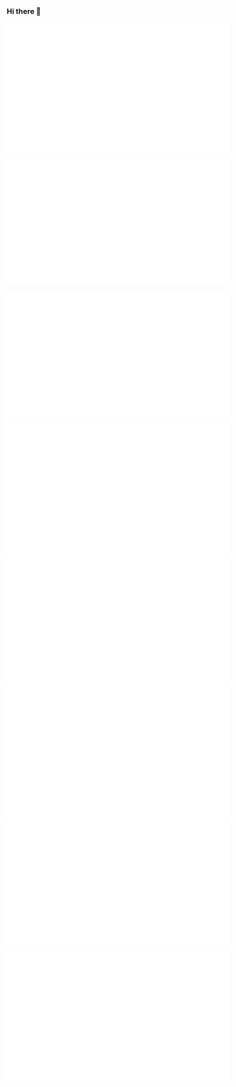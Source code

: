 ### Hi there 👋

<!--
**aboulaakoul-Elwalid/aboulaakoul-Elwalid** is a ✨ _special_ ✨ repository because its `README.md` (this file) appears on your GitHub profile.

Here are some ideas to get you started:

- 🔭 I’m currently working on ...
- 🌱 I’m currently learning ...
- 👯 I’m looking to collaborate on ...
- 🤔 I’m looking for help with ...
- 💬 Ask me about ...
- 📫 How to reach me: ...
- 😄 Pronouns: ...
- ⚡ Fun fact: ...
-->
![](https://raw.githubusercontent.com/aboulaakoul-Elwalid/github-stats/master/generated/overview.svg#gh-dark-mode-only)
![](https://raw.githubusercontent.com/aboulaakoul-Elwalid/github-stats/master/generated/overview.svg#gh-light-mode-only)

![](https://raw.githubusercontent.com/aboulaakoul-elwalid/github-stats/master/generated/languages.svg#gh-dark-mode-only)
![](https://raw.githubusercontent.com/aboulaakoul-elwalid/github-stats/master/generated/languages.svg#gh-light-mode-only)
![](https://raw.githubusercontent.com/aboulaakoul-elwalid/github-stats/master/generated/overview.svg)
![](https://raw.githubusercontent.com/aboulaakoul-elwalid/github-stats/master/generated/languages.svg)
<img src="https://raw.githubusercontent.com/aboulaakoul-Elwalid/github-stats/master/generated/overview.svg" alt="Overview" />
<img src="https://raw.githubusercontent.com/aboulaakoul-Elwalid/github-stats/master/generated/languages.svg" alt="Languages" />
